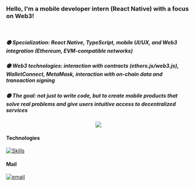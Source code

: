 ### Hello, I'm a mobile developer intern (React Native) with a focus on Web3!

<br>

##### 🟣 Specialization: React Native, TypeScript, mobile UI/UX, and Web3 integration (Ethereum, EVM-compatible networks)

##### 🟣 Web3 technologies: interaction with contracts (ethers.js/web3.js), WalletConnect, MetaMask, interaction with on-chain data and transaction signing

##### 🟣 The goal: not just to write code, but to create mobile products that solve real problems and give users intuitive access to decentralized services

<div align='center'>

![](https://github-readme-streak-stats.herokuapp.com/?user=thermojam&theme=neon&hide_border=true)

</div>

#### Technologies
[![Skills](https://skillicons.dev/icons?i=html,css,js,react,ts,nodejs,git)](https://skillicons.dev)


#### Mail
[![email](https://img.shields.io/badge/Email-D14836?logo=gmail&logoColor=white)](mailto:nikamenskii@gmail.com)
